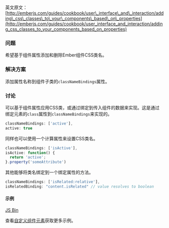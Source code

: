 英文原文：[http://emberjs.com/guides/cookbook/user\_interface\_and\_interaction/adding\_css\_classes\_to\_your\_components\_based\_on\_properties](http://emberjs.com/guides/cookbook/user_interface_and_interaction/adding_css_classes_to_your_components_based_on_properties)

### 问题

希望基于组件属性添加和删除Ember组件CSS类名。

### 解决方案

添加属性名称到组件子类的`classNameBindings`属性。

### 讨论

可以基于组件属性应用CSS类，或通过绑定到传入组件的数据来实现。这是通过绑定元素的`class`属性到`classNameBindings`来实现的。

```js
classNameBindings: ['active'],
active: true
```

同样也可以使用一个计算属性来设置CSS类名。

```js
classNameBindings: ['isActive'],
isActive: function() {
  return 'active';
}.property('someAttribute')
```

其他能够将类名绑定到一个绑定属性的方法。

```js
classNameBindings: ['isRelated:relative'],
isRelatedBinding: "content.isRelated" // value resolves to boolean
```

#### 示例

<a class="jsbin-embed" href="http://emberjs.jsbin.com/AwAYUwe/2/edit?js,output">JS Bin</a>

查看[自定义组件元素](/guides/components/customizing-a-components-element/)获取更多示例。
